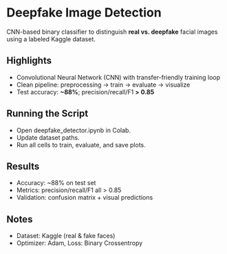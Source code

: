 # Deepfake Image Detection

CNN-based binary classifier to distinguish **real vs. deepfake** facial images using a labeled Kaggle dataset.

## Highlights
- Convolutional Neural Network (CNN) with transfer-friendly training loop
- Clean pipeline: preprocessing → train → evaluate → visualize
- Test accuracy: **~88%**; precision/recall/F1 **> 0.85** 

## Running the Script
- Open deepfake_detector.ipynb in Colab.
- Update dataset paths.
- Run all cells to train, evaluate, and save plots.

## Results
- Accuracy: ~88% on test set
- Metrics: precision/recall/F1 all > 0.85
- Validation: confusion matrix + visual predictions

## Notes
- Dataset: Kaggle (real & fake faces)
- Optimizer: Adam, Loss: Binary Crossentropy
